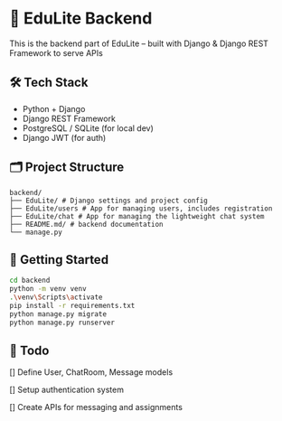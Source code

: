 # 🧠 EduLite Backend

This is the backend part of EduLite – built with Django & Django REST Framework to serve APIs

## 🛠️ Tech Stack

- Python + Django  
- Django REST Framework  
- PostgreSQL / SQLite (for local dev)  
- Django JWT (for auth)

## 🗂️ Project Structure
```
backend/
├── EduLite/ # Django settings and project config
├── EduLite/users # App for managing users, includes registration
├── EduLite/chat # App for managing the lightweight chat system
├── README.md/ # backend documentation
└── manage.py
```


## 🚀 Getting Started

```bash
cd backend
python -m venv venv
.\venv\Scripts\activate
pip install -r requirements.txt
python manage.py migrate
python manage.py runserver
```

## 📌 Todo
 [] Define User, ChatRoom, Message models

 [] Setup authentication system

 [] Create APIs for messaging and assignments
